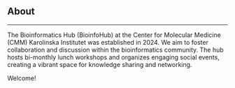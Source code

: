 ## About
---
The Bioinformatics Hub (BioinfoHub) at the Center for Molecular Medicine (CMM) Karolinska Institutet was established in 2024. We aim to foster collaboration and discussion within the bioinformatics community. The hub hosts bi-monthly lunch workshops and organizes engaging social events, creating a vibrant space for knowledge sharing and networking.

Welcome!

